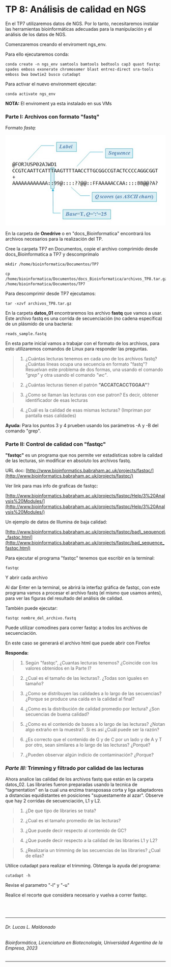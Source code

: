 # TP 8: Análisis de calidad en NGS

En el TP7 utilizaremos datos de NGS. Por lo tanto, necesitaremos instalar las herramientas bioinformáticas adecuadas para la manipulación y el análisis de los datos de NGS.

Comenzaremos creando el enviroment ngs\_env.

Para ello ejecutaremos conda:
```
conda create -n ngs_env samtools bamtools bedtools cap3 quast fastqc spades emboss exonerate chromosomer blast entrez-direct sra-tools emboss bwa bowtie2 busco cutadapt
```

Para activar el nuevo environment ejecutar:
```
conda activate ngs_env
```
**NOTA:** El enviroment ya esta instalado en sus VMs

### Parte I: Archivos con formato "fastq"

Formato _fastq_:

![](https://github.com/BioinformaticaUADE/Bioinformatica-UADE/blob/main/img/fastq_format.jpg)

En la carpeta de **Onedrive** o en "docs\_Bioinformatica" encontrará los archivos necesarios para la realización del TP.

Cree la carpeta TP7 en Documentos, copie el archivo comprimido desde docs\_Bioinformatica a TP7 y descomprímalo
```
mkdir /home/bioinformatica/Documentos/TP7
```
```
cp /home/bioinformatica/Documentos/docs_Bioinformatica/archivos_TP8.tar.gz /home/bioinformatica/Documentos/TP7
```
Para descomprimir desde TP7 ejecutamos:
```
tar -xzvf archivos_TP8.tar.gz
```
En la carpeta **datos\_01** encontraremos los archivo **fastq** que vamos a usar. Este archivo fastq es una corrida de secuenciación (no cadena específica) de un plásmido de una bacteria:
```
reads_sample.fastq
```
En esta parte inicial vamos a trabajar con el formato de los archivos, para esto utilizaremos comandos de Linux para responder las preguntas.

> 1. ¿Cuántas lecturas tenemos en cada uno de los archivos fastq? ¿Cuántas líneas ocupa una secuencia en formato "fastq"? Resuelvan este problema de dos formas, una usando el comando _"grep"_ y otra usando el comando _"wc"_.

> 2. ¿Cuántas lecturas tienen el patrón **"ACCATCACCTGGAA"**?

> 3. ¿Como se llaman las lecturas con ese patron? Es decir, obtener identificador de esas lecturas

> 4. ¿Cuál es la calidad de esas mismas lecturas? (Impriman por pantalla esas calidades)

**Ayuda:** Para los puntos 3 y 4 prueben usando los parámetros -A y -B del comando "grep".

### Parte II: Control de calidad con "fastqc"

**"fastqc"** es un programa que nos permite ver estadísticas sobre la calidad de las lecturas, sin modificar en absoluto los archivos fastq.

URL doc: [http://www.bioinformatics.babraham.ac.uk/projects/fastqc/](http://www.bioinformatics.babraham.ac.uk/projects/fastqc/)

Ver link para mas info de graficas de fastqc:

[http://www.bioinformatics.babraham.ac.uk/projects/fastqc/Help/3%20Analysis%20Modules/](http://www.bioinformatics.babraham.ac.uk/projects/fastqc/Help/3%20Analysis%20Modules/)

Un ejemplo de datos de Illumina de baja calidad:

[http://www.bioinformatics.babraham.ac.uk/projects/fastqc/bad\_sequence\_fastqc.html](http://www.bioinformatics.babraham.ac.uk/projects/fastqc/bad_sequence_fastqc.html)

Para ejecutar el programa "fastqc" tenemos que escribir en la terminal:
```
fastqc
```
Y abrir cada archivo

Al dar Enter en la terminal, se abrirá la interfaz gráfica de fastqc, con este programa vamos a procesar el archivo fastq (el mismo que usamos antes), para ver las figuras del resultado del análisis de calidad.

También puede ejecutar:
```
fastqc nombre_del_archivo.fastq
```
Puede utilizar comodines para correr fastqc a todos los archivos de secuenciación.

En este caso se generará el archivo html que puede abrir con Firefox

**Responda:**

> 1. Según "fastqc", ¿Cuantas lecturas tenemos? ¿Coincide con los valores obtenidos en la Parte I?

> 2. ¿Cual es el tamaño de las lecturas?. ¿Todas son iguales en tamaño?

> 3. ¿Como se distribuyen las calidades a lo largo de las secuencias? ¿Porque se produce una caída en la calidad al final?

> 4. ¿Como es la distribución de calidad promedio por lectura? ¿Son secuencias de buena calidad?

> 5. ¿Como es el contenido de bases a lo largo de las lecturas? ¿Notan algo extraño en la muestra?. Si es así ¿Cuál puede ser la razón?

> 6. ¿Es correcto que el contenido de G y de C por un lado y de A y T por otro, sean similares a lo largo de las lecturas? ¿Porqué?

> 7. ¿Pueden observar algún indicio de contaminación? ¿Porque?

### _Parte III:_ Trimming y filtrado por calidad de las lecturas

Ahora analice las calidad de los archivos fastq que están en la carpeta datos\_02. Las libraries fueron preparadas usando la tecnica de "tagmentation" en la cual una enzima transposasa corta y liga adaptadores a distancias equidistantes en posiciones "supuestamente al azar". Observe que hay 2 corridas de secuenciación, L1 y L2.

> 1. ¿De que tipo de libraries se trata?

> 2. ¿Cual es el tamaño promedio de las lecturas?

> 3. ¿Que puede decir respecto al contenido de GC?

> 4. ¿Que puede decir respecto a la calidad de las libraries L1 y L2?

> 5. ¿Realizaria un trimming de las secuencias de las libraries? ¿Cual de ellas?

Utilice cutadapt para realizar el trimming. Obtenga la ayuda del programa:
```
cutadapt -h
```
Revise el parametro "-l" y "-u"

Realice el recorte que considera necesario y vuelva a correr fastqc.


<br />
<br />

___
   ###### *Dr. Lucas L. Maldonado*
   ###### *Bioinformática, Licenciatura en Biotecnología, Universidad Argentina de la Empresa, 2023*
___
